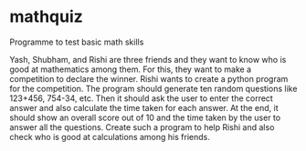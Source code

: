 # mathquiz

Programme to test basic math skills

Yash, Shubham, and Rishi are three friends and they want to know who is good at mathematics among them. For this, they
want to make a competition to declare the winner. Rishi wants to create a python program for the competition. The
program should generate ten random questions like 123+456, 754-34, etc. Then it should ask the user to enter the correct
answer and also calculate the time taken for each answer. At the end, it should show an overall score out of 10 and the
time taken by the user to answer all the questions. Create such a program to help Rishi and also check who is good at
calculations among his friends.